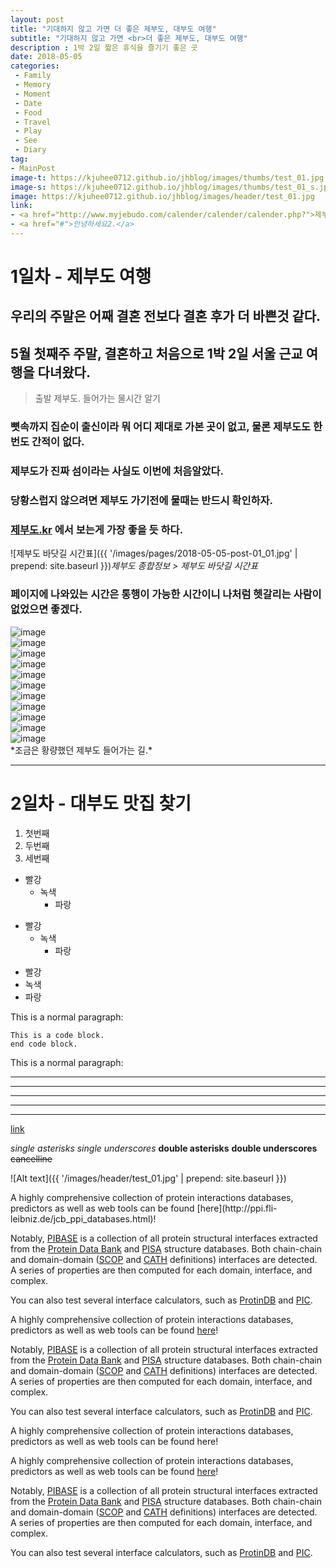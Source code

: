 ```yaml
---
layout: post
title: "기대하지 않고 가면 더 좋은 제부도, 대부도 여행"
subtitle: "기대하지 않고 가면 <br>더 좋은 제부도, 대부도 여행"
description : 1박 2일 짧은 휴식을 즐기기 좋은 곳
date: 2018-05-05
categories:
 - Family
 - Memory
 - Moment
 - Date
 - Food
 - Travel
 - Play
 - See
 - Diary
tag:
- MainPost 
image-t: https://kjuhee0712.github.io/jhblog/images/thumbs/test_01.jpg
image-s: https://kjuhee0712.github.io/jhblog/images/thumbs/test_01_s.jpg
image: https://kjuhee0712.github.io/jhblog/images/header/test_01.jpg
link: 
- <a href="http://www.myjebudo.com/calender/calender/calender.php?">제부도 종합정보</a>
- <a href="#">안녕하세요2.</a>
---
```



# 1일차 - 제부도 여행

## 우리의 주말은 어째 결혼 전보다 결혼 후가 더 바쁜것 같다.
## 5월 첫째주 주말, 결혼하고 처음으로 1박 2일 서울 근교 여행을 다녀왔다.  


> 출발 제부도. 들어가는 물시간 알기


### 뼛속까지 집순이 출신이라 뭐 어디 제대로 가본 곳이 없고, 물론 제부도도 한번도 간적이 없다.  
### 제부도가 진짜 섬이라는 사실도 이번에 처음알았다. 

### 당황스럽지 않으려면 제부도 가기전에 물때는 반드시 확인하자. 
### [제부도.kr](http://www.myjebudo.com/calender/calender/calender.php?) 에서 보는게 가장 좋을 듯 하다.

![제부도 바닷길 시간표]({{ '/images/pages/2018-05-05-post-01_01.jpg' | prepend: site.baseurl }})*제부도 종합정보 > 제부도 바닷길 시간표*


### 페이지에 나와있는 시간은 통행이 가능한 시간이니 나처럼 헷갈리는 사람이 없었으면 좋겠다.

<div class="gallery_wrap" >
	<div><img src="{{ '/images/pages/2018-05-05-post-01_02.jpg' | prepend: site.baseurl }}" alt="image"></div>
	<div><img src="{{ '/images/pages/2018-05-05-post-01_03.jpg' | prepend: site.baseurl }}" alt="image"></div>
	<div><img src="{{ '/images/pages/2018-05-05-post-01_04.jpg' | prepend: site.baseurl }}" alt="image"></div>
	<div><img src="{{ '/images/pages/2018-05-05-post-01_05.jpg' | prepend: site.baseurl }}" alt="image"></div>
	<div><img src="{{ '/images/pages/2018-05-05-post-01_06.jpg' | prepend: site.baseurl }}" alt="image"></div>
	<div><img src="{{ '/images/pages/2018-05-05-post-01_07.jpg' | prepend: site.baseurl }}" alt="image"></div>
	<div><img src="{{ '/images/pages/2018-05-05-post-01_08.jpg' | prepend: site.baseurl }}" alt="image"></div>
	<div><img src="{{ '/images/pages/2018-05-05-post-01_09.jpg' | prepend: site.baseurl }}" alt="image"></div>
	<div><img src="{{ '/images/pages/2018-05-05-post-01_10.jpg' | prepend: site.baseurl }}" alt="image"></div>
	<div><img src="{{ '/images/pages/2018-05-05-post-01_11.jpg' | prepend: site.baseurl }}" alt="image"></div>
	<div><img src="{{ '/images/pages/2018-05-05-post-01_12.jpg' | prepend: site.baseurl }}" alt="image"></div>
</div>*조금은 황량했던 제부도 들어가는 길.*


  

   




***


# 2일차 - 대부도 맛집 찾기




1. 첫번째
2. 두번째
3. 세번째


* 빨강
  * 녹색
    * 파랑

+ 빨강
  + 녹색
    + 파랑

- 빨강
- 녹색
- 파랑


This is a normal paragraph:

    This is a code block. 
	end code block.

This is a normal paragraph:	


* * *

***

*****

- - -

---------------------------------------

[link](http://ppi.fli-leibniz.de/jcb_ppi_databases.html)


*single asterisks*
_single underscores_
**double asterisks**
__double underscores__
~~cancelline~~

![Alt text]({{ '/images/header/test_01.jpg' | prepend: site.baseurl }})

<p>
A highly comprehensive collection of protein interactions databases, predictors as well as web tools can be found [here](http://ppi.fli-leibniz.de/jcb_ppi_databases.html)!	
</p>

Notably, [PIBASE](http://pibase.janelia.org/pibase2010/introduction.html) is a collection of all protein structural interfaces extracted from the [Protein Data Bank](http://www.rcsb.org/pdb) and [PISA](http://www.ebi.ac.uk/msd-srv/prot_int/pistart.html) structure databases. Both chain-chain and domain-domain ([SCOP](http://scop.mrc-lmb.cam.ac.uk/scop/) and [CATH](http://www.biochem.ucl.ac.uk/bsm/cath/) definitions) interfaces are detected. A series of properties are then computed for each domain, interface, and complex.

You can also test several interface calculators, such as [ProtinDB](http://protindb.cs.iastate.edu/VisualizationIR.py) and [PIC](http://pic.mbu.iisc.ernet.in/index.html).	


A highly comprehensive collection of protein interactions databases, predictors as well as web tools can be found [here](http://ppi.fli-leibniz.de/jcb_ppi_databases.html)!

Notably, [PIBASE](http://pibase.janelia.org/pibase2010/introduction.html) is a collection of all protein structural interfaces extracted from the [Protein Data Bank](http://www.rcsb.org/pdb) and [PISA](http://www.ebi.ac.uk/msd-srv/prot_int/pistart.html) structure databases. Both chain-chain and domain-domain ([SCOP](http://scop.mrc-lmb.cam.ac.uk/scop/) and [CATH](http://www.biochem.ucl.ac.uk/bsm/cath/) definitions) interfaces are detected. A series of properties are then computed for each domain, interface, and complex.

You can also test several interface calculators, such as [ProtinDB](http://protindb.cs.iastate.edu/VisualizationIR.py) and [PIC](http://pic.mbu.iisc.ernet.in/index.html).	

<p class="dialog">
A highly comprehensive collection of protein interactions databases, predictors as well as web tools can be found here!	
</p>













A highly comprehensive collection of protein interactions databases, predictors as well as web tools can be found [here](http://ppi.fli-leibniz.de/jcb_ppi_databases.html)!

Notably, [PIBASE](http://pibase.janelia.org/pibase2010/introduction.html) is a collection of all protein structural interfaces extracted from the [Protein Data Bank](http://www.rcsb.org/pdb) and [PISA](http://www.ebi.ac.uk/msd-srv/prot_int/pistart.html) structure databases. Both chain-chain and domain-domain ([SCOP](http://scop.mrc-lmb.cam.ac.uk/scop/) and [CATH](http://www.biochem.ucl.ac.uk/bsm/cath/) definitions) interfaces are detected. A series of properties are then computed for each domain, interface, and complex.

You can also test several interface calculators, such as [ProtinDB](http://protindb.cs.iastate.edu/VisualizationIR.py) and [PIC](http://pic.mbu.iisc.ernet.in/index.html).	
